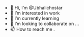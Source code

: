 - 👋 Hi, I’m @Ubhalichostar
- 👀 I’m interested in work
- 🌱 I’m currently learning 
- 💞️ I’m looking to collaborate on ...
- 📫 How to reach me .

<!---
Ubhalichostar/Ubhalichostar is a ✨ special ✨ repository because its `README.md` (this file) appears on your GitHub profile.
You can click the Preview link to take a look at your changes.
--->
